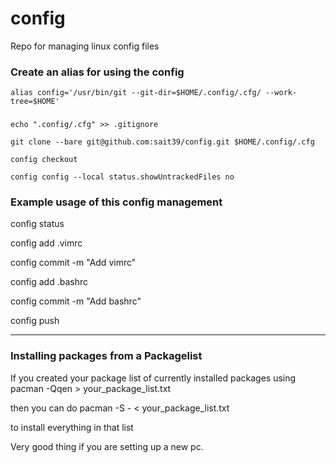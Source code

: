 # config
Repo for managing linux config files

### Create an alias for using the config


`alias config='/usr/bin/git --git-dir=$HOME/.config/.cfg/ --work-tree=$HOME'`

###

`echo ".config/.cfg" >> .gitignore`

`git clone --bare git@github.com:sait39/config.git $HOME/.config/.cfg`

`config checkout`

`config config --local status.showUntrackedFiles no`

### Example usage of this config management

config status

config add .vimrc

config commit -m "Add vimrc"

config add .bashrc

config commit -m "Add bashrc"

config push

---

### Installing packages from a Packagelist

If you created your package list of currently installed packages using
pacman -Qqen > your_package_list.txt

then you can do
pacman -S - < your_package_list.txt

to install everything in that list

Very good thing if you are setting up a new pc.
